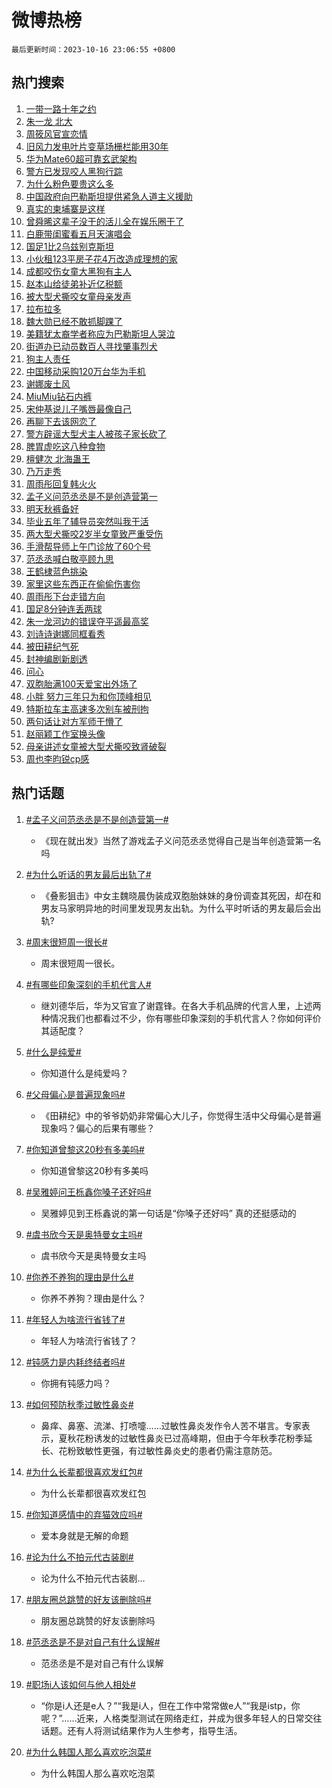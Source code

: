# 微博热榜

`最后更新时间：2023-10-16 23:06:55 +0800`

## 热门搜索

1. [一带一路十年之约](https://m.weibo.cn/search?containerid=100103type%3D1%26t%3D10%26q%3D%23%E4%B8%80%E5%B8%A6%E4%B8%80%E8%B7%AF%E5%8D%81%E5%B9%B4%E4%B9%8B%E7%BA%A6%23&stream_entry_id=51&isnewpage=1&extparam=seat%3D1%26stream_entry_id%3D51%26pos%3D0%26filter_type%3Drealtimehot%26q%3D%2523%25E4%25B8%2580%25E5%25B8%25A6%25E4%25B8%2580%25E8%25B7%25AF%25E5%258D%2581%25E5%25B9%25B4%25E4%25B9%258B%25E7%25BA%25A6%2523%26dgr%3D0%26c_type%3D51%26cate%3D10103%26display_time%3D1697468814%26pre_seqid%3D1697468814777032695215)
1. [朱一龙 北大](https://m.weibo.cn/search?containerid=100103type%3D1%26t%3D10%26q%3D%E6%9C%B1%E4%B8%80%E9%BE%99+%E5%8C%97%E5%A4%A7&stream_entry_id=31&isnewpage=1&extparam=seat%3D1%26band_rank%3D1%26cate%3D5001%26stream_entry_id%3D31%26lcate%3D5001%26q%3D%25E6%259C%25B1%25E4%25B8%2580%25E9%25BE%2599%2520%25E5%258C%2597%25E5%25A4%25A7%26pos%3D0%26flag%3D16%26c_type%3D31%26dgr%3D0%26realpos%3D1%26filter_type%3Drealtimehot%26display_time%3D1697468814%26pre_seqid%3D1697468814777032695215)
1. [周筱风官宣恋情](https://m.weibo.cn/search?containerid=100103type%3D1%26t%3D10%26q%3D%23%E5%91%A8%E7%AD%B1%E9%A3%8E%E5%AE%98%E5%AE%A3%E6%81%8B%E6%83%85%23&stream_entry_id=31&isnewpage=1&extparam=seat%3D1%26band_rank%3D2%26cate%3D5001%26stream_entry_id%3D31%26lcate%3D5001%26q%3D%2523%25E5%2591%25A8%25E7%25AD%25B1%25E9%25A3%258E%25E5%25AE%2598%25E5%25AE%25A3%25E6%2581%258B%25E6%2583%2585%2523%26pos%3D1%26flag%3D1%26c_type%3D31%26dgr%3D0%26realpos%3D2%26filter_type%3Drealtimehot%26display_time%3D1697468814%26pre_seqid%3D1697468814777032695215)
1. [旧风力发电叶片变草场栅栏能用30年](https://m.weibo.cn/search?containerid=100103type%3D1%26t%3D10%26q%3D%23%E6%97%A7%E9%A3%8E%E5%8A%9B%E5%8F%91%E7%94%B5%E5%8F%B6%E7%89%87%E5%8F%98%E8%8D%89%E5%9C%BA%E6%A0%85%E6%A0%8F%E8%83%BD%E7%94%A830%E5%B9%B4%23&stream_entry_id=31&isnewpage=1&extparam=seat%3D1%26band_rank%3D3%26cate%3D5001%26stream_entry_id%3D31%26lcate%3D5001%26q%3D%2523%25E6%2597%25A7%25E9%25A3%258E%25E5%258A%259B%25E5%258F%2591%25E7%2594%25B5%25E5%258F%25B6%25E7%2589%2587%25E5%258F%2598%25E8%258D%2589%25E5%259C%25BA%25E6%25A0%2585%25E6%25A0%258F%25E8%2583%25BD%25E7%2594%25A830%25E5%25B9%25B4%2523%26pos%3D2%26flag%3D1%26c_type%3D31%26dgr%3D0%26realpos%3D3%26filter_type%3Drealtimehot%26display_time%3D1697468814%26pre_seqid%3D1697468814777032695215)
1. [华为Mate60超可靠玄武架构](https://m.weibo.cn/search?containerid=100103type%3D1%26t%3D10%26q%3D%23%E5%8D%8E%E4%B8%BAMate60%E8%B6%85%E5%8F%AF%E9%9D%A0%E7%8E%84%E6%AD%A6%E6%9E%B6%E6%9E%84%23&stream_entry_id=31&isnewpage=1&extparam=seat%3D1%26band_rank%3D4%26stream_entry_id%3D31%26is_ad_pos%3D1%26adid%3D207792%26lcate%3D5001%26topic_ad%3D1%26pos%3D3%26filter_type%3Drealtimehot%26q%3D%2523%25E5%258D%258E%25E4%25B8%25BAMate60%25E8%25B6%2585%25E5%258F%25AF%25E9%259D%25A0%25E7%258E%2584%25E6%25AD%25A6%25E6%259E%25B6%25E6%259E%2584%2523%26dgr%3D0%26c_type%3D31%26cate%3D5001%26display_time%3D1697468814%26pre_seqid%3D1697468814777032695215)
1. [警方已发现咬人黑狗行踪](https://m.weibo.cn/search?containerid=100103type%3D1%26t%3D10%26q%3D%23%E8%AD%A6%E6%96%B9%E5%B7%B2%E5%8F%91%E7%8E%B0%E5%92%AC%E4%BA%BA%E9%BB%91%E7%8B%97%E8%A1%8C%E8%B8%AA%23&stream_entry_id=31&isnewpage=1&extparam=seat%3D1%26band_rank%3D4%26cate%3D5001%26stream_entry_id%3D31%26lcate%3D5001%26q%3D%2523%25E8%25AD%25A6%25E6%2596%25B9%25E5%25B7%25B2%25E5%258F%2591%25E7%258E%25B0%25E5%2592%25AC%25E4%25BA%25BA%25E9%25BB%2591%25E7%258B%2597%25E8%25A1%258C%25E8%25B8%25AA%2523%26pos%3D4%26flag%3D1%26c_type%3D31%26dgr%3D0%26realpos%3D4%26filter_type%3Drealtimehot%26display_time%3D1697468814%26pre_seqid%3D1697468814777032695215)
1. [为什么粉色要贵这么多](https://m.weibo.cn/search?containerid=100103type%3D1%26t%3D10%26q%3D%E4%B8%BA%E4%BB%80%E4%B9%88%E7%B2%89%E8%89%B2%E8%A6%81%E8%B4%B5%E8%BF%99%E4%B9%88%E5%A4%9A&stream_entry_id=31&isnewpage=1&extparam=seat%3D1%26band_rank%3D5%26cate%3D5001%26stream_entry_id%3D31%26lcate%3D5001%26q%3D%25E4%25B8%25BA%25E4%25BB%2580%25E4%25B9%2588%25E7%25B2%2589%25E8%2589%25B2%25E8%25A6%2581%25E8%25B4%25B5%25E8%25BF%2599%25E4%25B9%2588%25E5%25A4%259A%26pos%3D5%26flag%3D1%26c_type%3D31%26dgr%3D0%26realpos%3D5%26filter_type%3Drealtimehot%26display_time%3D1697468814%26pre_seqid%3D1697468814777032695215)
1. [中国政府向巴勒斯坦提供紧急人道主义援助](https://m.weibo.cn/search?containerid=100103type%3D1%26t%3D10%26q%3D%23%E4%B8%AD%E5%9B%BD%E6%94%BF%E5%BA%9C%E5%90%91%E5%B7%B4%E5%8B%92%E6%96%AF%E5%9D%A6%E6%8F%90%E4%BE%9B%E7%B4%A7%E6%80%A5%E4%BA%BA%E9%81%93%E4%B8%BB%E4%B9%89%E6%8F%B4%E5%8A%A9%23&stream_entry_id=31&isnewpage=1&extparam=seat%3D1%26band_rank%3D6%26cate%3D5001%26stream_entry_id%3D31%26lcate%3D5001%26q%3D%2523%25E4%25B8%25AD%25E5%259B%25BD%25E6%2594%25BF%25E5%25BA%259C%25E5%2590%2591%25E5%25B7%25B4%25E5%258B%2592%25E6%2596%25AF%25E5%259D%25A6%25E6%258F%2590%25E4%25BE%259B%25E7%25B4%25A7%25E6%2580%25A5%25E4%25BA%25BA%25E9%2581%2593%25E4%25B8%25BB%25E4%25B9%2589%25E6%258F%25B4%25E5%258A%25A9%2523%26pos%3D6%26flag%3D0%26c_type%3D31%26dgr%3D0%26realpos%3D6%26filter_type%3Drealtimehot%26display_time%3D1697468814%26pre_seqid%3D1697468814777032695215)
1. [真实的柬埔寨是这样](https://m.weibo.cn/search?containerid=100103type%3D1%26t%3D10%26q%3D%23%E7%9C%9F%E5%AE%9E%E7%9A%84%E6%9F%AC%E5%9F%94%E5%AF%A8%E6%98%AF%E8%BF%99%E6%A0%B7%23&stream_entry_id=31&isnewpage=1&extparam=seat%3D1%26band_rank%3D7%26stream_entry_id%3D31%26is_ad_pos%3D1%26lcate%3D5001%26adid%3D207982%26pos%3D7%26filter_type%3Drealtimehot%26q%3D%2523%25E7%259C%259F%25E5%25AE%259E%25E7%259A%2584%25E6%259F%25AC%25E5%259F%2594%25E5%25AF%25A8%25E6%2598%25AF%25E8%25BF%2599%25E6%25A0%25B7%2523%26dgr%3D0%26c_type%3D31%26cate%3D5001%26display_time%3D1697468814%26pre_seqid%3D1697468814777032695215)
1. [曾舜晞这辈子没干的活儿全在娱乐圈干了](https://m.weibo.cn/search?containerid=100103type%3D1%26t%3D10%26q%3D%23%E6%9B%BE%E8%88%9C%E6%99%9E%E8%BF%99%E8%BE%88%E5%AD%90%E6%B2%A1%E5%B9%B2%E7%9A%84%E6%B4%BB%E5%84%BF%E5%85%A8%E5%9C%A8%E5%A8%B1%E4%B9%90%E5%9C%88%E5%B9%B2%E4%BA%86%23&stream_entry_id=31&isnewpage=1&extparam=seat%3D1%26band_rank%3D7%26cate%3D5001%26stream_entry_id%3D31%26lcate%3D5001%26q%3D%2523%25E6%259B%25BE%25E8%2588%259C%25E6%2599%259E%25E8%25BF%2599%25E8%25BE%2588%25E5%25AD%2590%25E6%25B2%25A1%25E5%25B9%25B2%25E7%259A%2584%25E6%25B4%25BB%25E5%2584%25BF%25E5%2585%25A8%25E5%259C%25A8%25E5%25A8%25B1%25E4%25B9%2590%25E5%259C%2588%25E5%25B9%25B2%25E4%25BA%2586%2523%26pos%3D8%26flag%3D1%26c_type%3D31%26dgr%3D0%26realpos%3D7%26filter_type%3Drealtimehot%26display_time%3D1697468814%26pre_seqid%3D1697468814777032695215)
1. [白鹿带闺蜜看五月天演唱会](https://m.weibo.cn/search?containerid=100103type%3D1%26t%3D10%26q%3D%23%E7%99%BD%E9%B9%BF%E5%B8%A6%E9%97%BA%E8%9C%9C%E7%9C%8B%E4%BA%94%E6%9C%88%E5%A4%A9%E6%BC%94%E5%94%B1%E4%BC%9A%23&stream_entry_id=31&isnewpage=1&extparam=seat%3D1%26band_rank%3D8%26cate%3D5001%26stream_entry_id%3D31%26lcate%3D5001%26q%3D%2523%25E7%2599%25BD%25E9%25B9%25BF%25E5%25B8%25A6%25E9%2597%25BA%25E8%259C%259C%25E7%259C%258B%25E4%25BA%2594%25E6%259C%2588%25E5%25A4%25A9%25E6%25BC%2594%25E5%2594%25B1%25E4%25BC%259A%2523%26pos%3D9%26flag%3D0%26c_type%3D31%26dgr%3D0%26realpos%3D8%26filter_type%3Drealtimehot%26display_time%3D1697468814%26pre_seqid%3D1697468814777032695215)
1. [国足1比2乌兹别克斯坦](https://m.weibo.cn/search?containerid=100103type%3D1%26t%3D10%26q%3D%23%E5%9B%BD%E8%B6%B31%E6%AF%942%E4%B9%8C%E5%85%B9%E5%88%AB%E5%85%8B%E6%96%AF%E5%9D%A6%23&stream_entry_id=31&isnewpage=1&extparam=seat%3D1%26band_rank%3D9%26cate%3D5001%26stream_entry_id%3D31%26lcate%3D5001%26q%3D%2523%25E5%259B%25BD%25E8%25B6%25B31%25E6%25AF%25942%25E4%25B9%258C%25E5%2585%25B9%25E5%2588%25AB%25E5%2585%258B%25E6%2596%25AF%25E5%259D%25A6%2523%26pos%3D10%26flag%3D1%26c_type%3D31%26dgr%3D0%26realpos%3D9%26filter_type%3Drealtimehot%26display_time%3D1697468814%26pre_seqid%3D1697468814777032695215)
1. [小伙租123平房子花4万改造成理想的家](https://m.weibo.cn/search?containerid=100103type%3D1%26t%3D10%26q%3D%23%E5%B0%8F%E4%BC%99%E7%A7%9F123%E5%B9%B3%E6%88%BF%E5%AD%90%E8%8A%B14%E4%B8%87%E6%94%B9%E9%80%A0%E6%88%90%E7%90%86%E6%83%B3%E7%9A%84%E5%AE%B6%23&stream_entry_id=31&isnewpage=1&extparam=seat%3D1%26band_rank%3D10%26cate%3D5001%26stream_entry_id%3D31%26lcate%3D5001%26q%3D%2523%25E5%25B0%258F%25E4%25BC%2599%25E7%25A7%259F123%25E5%25B9%25B3%25E6%2588%25BF%25E5%25AD%2590%25E8%258A%25B14%25E4%25B8%2587%25E6%2594%25B9%25E9%2580%25A0%25E6%2588%2590%25E7%2590%2586%25E6%2583%25B3%25E7%259A%2584%25E5%25AE%25B6%2523%26pos%3D11%26flag%3D32768%26c_type%3D31%26dgr%3D0%26realpos%3D10%26filter_type%3Drealtimehot%26display_time%3D1697468814%26pre_seqid%3D1697468814777032695215)
1. [成都咬伤女童大黑狗有主人](https://m.weibo.cn/search?containerid=100103type%3D1%26t%3D10%26q%3D%23%E6%88%90%E9%83%BD%E5%92%AC%E4%BC%A4%E5%A5%B3%E7%AB%A5%E5%A4%A7%E9%BB%91%E7%8B%97%E6%9C%89%E4%B8%BB%E4%BA%BA%23&stream_entry_id=31&isnewpage=1&extparam=seat%3D1%26band_rank%3D11%26cate%3D5001%26stream_entry_id%3D31%26lcate%3D5001%26q%3D%2523%25E6%2588%2590%25E9%2583%25BD%25E5%2592%25AC%25E4%25BC%25A4%25E5%25A5%25B3%25E7%25AB%25A5%25E5%25A4%25A7%25E9%25BB%2591%25E7%258B%2597%25E6%259C%2589%25E4%25B8%25BB%25E4%25BA%25BA%2523%26pos%3D12%26flag%3D2%26c_type%3D31%26dgr%3D0%26realpos%3D11%26filter_type%3Drealtimehot%26display_time%3D1697468814%26pre_seqid%3D1697468814777032695215)
1. [赵本山给徒弟补近亿税额](https://m.weibo.cn/search?containerid=100103type%3D1%26t%3D10%26q%3D%E8%B5%B5%E6%9C%AC%E5%B1%B1%E7%BB%99%E5%BE%92%E5%BC%9F%E8%A1%A5%E8%BF%91%E4%BA%BF%E7%A8%8E%E9%A2%9D&stream_entry_id=31&isnewpage=1&extparam=seat%3D1%26band_rank%3D12%26cate%3D5001%26stream_entry_id%3D31%26lcate%3D5001%26q%3D%25E8%25B5%25B5%25E6%259C%25AC%25E5%25B1%25B1%25E7%25BB%2599%25E5%25BE%2592%25E5%25BC%259F%25E8%25A1%25A5%25E8%25BF%2591%25E4%25BA%25BF%25E7%25A8%258E%25E9%25A2%259D%26pos%3D13%26flag%3D2%26c_type%3D31%26dgr%3D0%26realpos%3D12%26filter_type%3Drealtimehot%26display_time%3D1697468814%26pre_seqid%3D1697468814777032695215)
1. [被大型犬撕咬女童母亲发声](https://m.weibo.cn/search?containerid=100103type%3D1%26t%3D10%26q%3D%23%E8%A2%AB%E5%A4%A7%E5%9E%8B%E7%8A%AC%E6%92%95%E5%92%AC%E5%A5%B3%E7%AB%A5%E6%AF%8D%E4%BA%B2%E5%8F%91%E5%A3%B0%23&stream_entry_id=31&isnewpage=1&extparam=seat%3D1%26band_rank%3D13%26cate%3D5001%26stream_entry_id%3D31%26lcate%3D5001%26q%3D%2523%25E8%25A2%25AB%25E5%25A4%25A7%25E5%259E%258B%25E7%258A%25AC%25E6%2592%2595%25E5%2592%25AC%25E5%25A5%25B3%25E7%25AB%25A5%25E6%25AF%258D%25E4%25BA%25B2%25E5%258F%2591%25E5%25A3%25B0%2523%26pos%3D14%26flag%3D2%26c_type%3D31%26dgr%3D0%26realpos%3D13%26filter_type%3Drealtimehot%26display_time%3D1697468814%26pre_seqid%3D1697468814777032695215)
1. [拉布拉多](https://m.weibo.cn/search?containerid=100103type%3D1%26t%3D10%26q%3D%E6%8B%89%E5%B8%83%E6%8B%89%E5%A4%9A&stream_entry_id=31&isnewpage=1&extparam=seat%3D1%26band_rank%3D14%26cate%3D5001%26stream_entry_id%3D31%26lcate%3D5001%26q%3D%25E6%258B%2589%25E5%25B8%2583%25E6%258B%2589%25E5%25A4%259A%26pos%3D15%26flag%3D2%26c_type%3D31%26dgr%3D0%26realpos%3D14%26filter_type%3Drealtimehot%26display_time%3D1697468814%26pre_seqid%3D1697468814777032695215)
1. [魏大勋已经不敢抓脚踝了](https://m.weibo.cn/search?containerid=100103type%3D1%26t%3D10%26q%3D%23%E9%AD%8F%E5%A4%A7%E5%8B%8B%E5%B7%B2%E7%BB%8F%E4%B8%8D%E6%95%A2%E6%8A%93%E8%84%9A%E8%B8%9D%E4%BA%86%23&stream_entry_id=31&isnewpage=1&extparam=seat%3D1%26band_rank%3D15%26cate%3D5001%26stream_entry_id%3D31%26lcate%3D5001%26q%3D%2523%25E9%25AD%258F%25E5%25A4%25A7%25E5%258B%258B%25E5%25B7%25B2%25E7%25BB%258F%25E4%25B8%258D%25E6%2595%25A2%25E6%258A%2593%25E8%2584%259A%25E8%25B8%259D%25E4%25BA%2586%2523%26pos%3D16%26flag%3D1%26c_type%3D31%26dgr%3D0%26realpos%3D15%26filter_type%3Drealtimehot%26display_time%3D1697468814%26pre_seqid%3D1697468814777032695215)
1. [美籍犹太裔学者称应为巴勒斯坦人哭泣](https://m.weibo.cn/search?containerid=100103type%3D1%26t%3D10%26q%3D%23%E7%BE%8E%E7%B1%8D%E7%8A%B9%E5%A4%AA%E8%A3%94%E5%AD%A6%E8%80%85%E7%A7%B0%E5%BA%94%E4%B8%BA%E5%B7%B4%E5%8B%92%E6%96%AF%E5%9D%A6%E4%BA%BA%E5%93%AD%E6%B3%A3%23&stream_entry_id=31&isnewpage=1&extparam=seat%3D1%26band_rank%3D16%26cate%3D5001%26stream_entry_id%3D31%26lcate%3D5001%26q%3D%2523%25E7%25BE%258E%25E7%25B1%258D%25E7%258A%25B9%25E5%25A4%25AA%25E8%25A3%2594%25E5%25AD%25A6%25E8%2580%2585%25E7%25A7%25B0%25E5%25BA%2594%25E4%25B8%25BA%25E5%25B7%25B4%25E5%258B%2592%25E6%2596%25AF%25E5%259D%25A6%25E4%25BA%25BA%25E5%2593%25AD%25E6%25B3%25A3%2523%26pos%3D17%26flag%3D1%26c_type%3D31%26dgr%3D0%26realpos%3D16%26filter_type%3Drealtimehot%26display_time%3D1697468814%26pre_seqid%3D1697468814777032695215)
1. [街道办已动员数百人寻找肇事烈犬](https://m.weibo.cn/search?containerid=100103type%3D1%26t%3D10%26q%3D%23%E8%A1%97%E9%81%93%E5%8A%9E%E5%B7%B2%E5%8A%A8%E5%91%98%E6%95%B0%E7%99%BE%E4%BA%BA%E5%AF%BB%E6%89%BE%E8%82%87%E4%BA%8B%E7%83%88%E7%8A%AC%23&stream_entry_id=31&isnewpage=1&extparam=seat%3D1%26band_rank%3D17%26cate%3D5001%26stream_entry_id%3D31%26lcate%3D5001%26q%3D%2523%25E8%25A1%2597%25E9%2581%2593%25E5%258A%259E%25E5%25B7%25B2%25E5%258A%25A8%25E5%2591%2598%25E6%2595%25B0%25E7%2599%25BE%25E4%25BA%25BA%25E5%25AF%25BB%25E6%2589%25BE%25E8%2582%2587%25E4%25BA%258B%25E7%2583%2588%25E7%258A%25AC%2523%26pos%3D18%26flag%3D0%26c_type%3D31%26dgr%3D0%26realpos%3D17%26filter_type%3Drealtimehot%26display_time%3D1697468814%26pre_seqid%3D1697468814777032695215)
1. [狗主人责任](https://m.weibo.cn/search?containerid=100103type%3D1%26t%3D10%26q%3D%E7%8B%97%E4%B8%BB%E4%BA%BA%E8%B4%A3%E4%BB%BB&stream_entry_id=31&isnewpage=1&extparam=seat%3D1%26band_rank%3D18%26cate%3D5001%26stream_entry_id%3D31%26lcate%3D5001%26q%3D%25E7%258B%2597%25E4%25B8%25BB%25E4%25BA%25BA%25E8%25B4%25A3%25E4%25BB%25BB%26pos%3D19%26flag%3D0%26c_type%3D31%26dgr%3D0%26realpos%3D18%26filter_type%3Drealtimehot%26display_time%3D1697468814%26pre_seqid%3D1697468814777032695215)
1. [中国移动采购120万台华为手机](https://m.weibo.cn/search?containerid=100103type%3D1%26t%3D10%26q%3D%23%E4%B8%AD%E5%9B%BD%E7%A7%BB%E5%8A%A8%E9%87%87%E8%B4%AD120%E4%B8%87%E5%8F%B0%E5%8D%8E%E4%B8%BA%E6%89%8B%E6%9C%BA%23&stream_entry_id=31&isnewpage=1&extparam=seat%3D1%26band_rank%3D19%26cate%3D5001%26stream_entry_id%3D31%26lcate%3D5001%26q%3D%2523%25E4%25B8%25AD%25E5%259B%25BD%25E7%25A7%25BB%25E5%258A%25A8%25E9%2587%2587%25E8%25B4%25AD120%25E4%25B8%2587%25E5%258F%25B0%25E5%258D%258E%25E4%25B8%25BA%25E6%2589%258B%25E6%259C%25BA%2523%26pos%3D20%26flag%3D1%26c_type%3D31%26dgr%3D0%26realpos%3D19%26filter_type%3Drealtimehot%26display_time%3D1697468814%26pre_seqid%3D1697468814777032695215)
1. [谢娜废土风](https://m.weibo.cn/search?containerid=100103type%3D1%26t%3D10%26q%3D%23%E8%B0%A2%E5%A8%9C%E5%BA%9F%E5%9C%9F%E9%A3%8E%23&stream_entry_id=31&isnewpage=1&extparam=seat%3D1%26band_rank%3D20%26cate%3D5001%26stream_entry_id%3D31%26lcate%3D5001%26q%3D%2523%25E8%25B0%25A2%25E5%25A8%259C%25E5%25BA%259F%25E5%259C%259F%25E9%25A3%258E%2523%26pos%3D21%26flag%3D1%26c_type%3D31%26dgr%3D0%26realpos%3D20%26filter_type%3Drealtimehot%26display_time%3D1697468814%26pre_seqid%3D1697468814777032695215)
1. [MiuMiu钻石内裤](https://m.weibo.cn/search?containerid=100103type%3D1%26t%3D10%26q%3DMiuMiu%E9%92%BB%E7%9F%B3%E5%86%85%E8%A3%A4&stream_entry_id=31&isnewpage=1&extparam=seat%3D1%26band_rank%3D21%26cate%3D5001%26stream_entry_id%3D31%26lcate%3D5001%26q%3DMiuMiu%25E9%2592%25BB%25E7%259F%25B3%25E5%2586%2585%25E8%25A3%25A4%26pos%3D22%26flag%3D2%26c_type%3D31%26dgr%3D0%26realpos%3D21%26filter_type%3Drealtimehot%26display_time%3D1697468814%26pre_seqid%3D1697468814777032695215)
1. [宋仲基说儿子嘴唇最像自己](https://m.weibo.cn/search?containerid=100103type%3D1%26t%3D10%26q%3D%23%E5%AE%8B%E4%BB%B2%E5%9F%BA%E8%AF%B4%E5%84%BF%E5%AD%90%E5%98%B4%E5%94%87%E6%9C%80%E5%83%8F%E8%87%AA%E5%B7%B1%23&stream_entry_id=31&isnewpage=1&extparam=seat%3D1%26band_rank%3D22%26cate%3D5001%26stream_entry_id%3D31%26lcate%3D5001%26q%3D%2523%25E5%25AE%258B%25E4%25BB%25B2%25E5%259F%25BA%25E8%25AF%25B4%25E5%2584%25BF%25E5%25AD%2590%25E5%2598%25B4%25E5%2594%2587%25E6%259C%2580%25E5%2583%258F%25E8%2587%25AA%25E5%25B7%25B1%2523%26pos%3D23%26flag%3D2%26c_type%3D31%26dgr%3D0%26realpos%3D22%26filter_type%3Drealtimehot%26display_time%3D1697468814%26pre_seqid%3D1697468814777032695215)
1. [再聊下去该网恋了](https://m.weibo.cn/search?containerid=100103type%3D1%26t%3D10%26q%3D%E5%86%8D%E8%81%8A%E4%B8%8B%E5%8E%BB%E8%AF%A5%E7%BD%91%E6%81%8B%E4%BA%86&stream_entry_id=31&isnewpage=1&extparam=seat%3D1%26band_rank%3D23%26cate%3D5001%26stream_entry_id%3D31%26lcate%3D5001%26q%3D%25E5%2586%258D%25E8%2581%258A%25E4%25B8%258B%25E5%258E%25BB%25E8%25AF%25A5%25E7%25BD%2591%25E6%2581%258B%25E4%25BA%2586%26pos%3D24%26flag%3D1%26c_type%3D31%26dgr%3D0%26realpos%3D23%26filter_type%3Drealtimehot%26display_time%3D1697468814%26pre_seqid%3D1697468814777032695215)
1. [警方辟谣大型犬主人被孩子家长砍了](https://m.weibo.cn/search?containerid=100103type%3D1%26t%3D10%26q%3D%23%E8%AD%A6%E6%96%B9%E8%BE%9F%E8%B0%A3%E5%A4%A7%E5%9E%8B%E7%8A%AC%E4%B8%BB%E4%BA%BA%E8%A2%AB%E5%AD%A9%E5%AD%90%E5%AE%B6%E9%95%BF%E7%A0%8D%E4%BA%86%23&stream_entry_id=31&isnewpage=1&extparam=seat%3D1%26band_rank%3D24%26cate%3D5001%26stream_entry_id%3D31%26lcate%3D5001%26q%3D%2523%25E8%25AD%25A6%25E6%2596%25B9%25E8%25BE%259F%25E8%25B0%25A3%25E5%25A4%25A7%25E5%259E%258B%25E7%258A%25AC%25E4%25B8%25BB%25E4%25BA%25BA%25E8%25A2%25AB%25E5%25AD%25A9%25E5%25AD%2590%25E5%25AE%25B6%25E9%2595%25BF%25E7%25A0%258D%25E4%25BA%2586%2523%26pos%3D25%26flag%3D0%26c_type%3D31%26dgr%3D0%26realpos%3D24%26filter_type%3Drealtimehot%26display_time%3D1697468814%26pre_seqid%3D1697468814777032695215)
1. [脾胃虚吃这八种食物](https://m.weibo.cn/search?containerid=100103type%3D1%26t%3D10%26q%3D%E8%84%BE%E8%83%83%E8%99%9A%E5%90%83%E8%BF%99%E5%85%AB%E7%A7%8D%E9%A3%9F%E7%89%A9&stream_entry_id=31&isnewpage=1&extparam=seat%3D1%26band_rank%3D25%26cate%3D5001%26stream_entry_id%3D31%26lcate%3D5001%26q%3D%25E8%2584%25BE%25E8%2583%2583%25E8%2599%259A%25E5%2590%2583%25E8%25BF%2599%25E5%2585%25AB%25E7%25A7%258D%25E9%25A3%259F%25E7%2589%25A9%26pos%3D26%26flag%3D1%26c_type%3D31%26dgr%3D0%26realpos%3D25%26filter_type%3Drealtimehot%26display_time%3D1697468814%26pre_seqid%3D1697468814777032695215)
1. [檀健次 北海蛊王](https://m.weibo.cn/search?containerid=100103type%3D1%26t%3D10%26q%3D%E6%AA%80%E5%81%A5%E6%AC%A1+%E5%8C%97%E6%B5%B7%E8%9B%8A%E7%8E%8B&stream_entry_id=31&isnewpage=1&extparam=seat%3D1%26band_rank%3D26%26cate%3D5001%26stream_entry_id%3D31%26lcate%3D5001%26q%3D%25E6%25AA%2580%25E5%2581%25A5%25E6%25AC%25A1%2520%25E5%258C%2597%25E6%25B5%25B7%25E8%259B%258A%25E7%258E%258B%26pos%3D27%26flag%3D1%26c_type%3D31%26dgr%3D0%26realpos%3D26%26filter_type%3Drealtimehot%26display_time%3D1697468814%26pre_seqid%3D1697468814777032695215)
1. [乃万走秀](https://m.weibo.cn/search?containerid=100103type%3D1%26t%3D10%26q%3D%23%E4%B9%83%E4%B8%87%E8%B5%B0%E7%A7%80%23&stream_entry_id=31&isnewpage=1&extparam=seat%3D1%26band_rank%3D27%26cate%3D5001%26stream_entry_id%3D31%26lcate%3D5001%26q%3D%2523%25E4%25B9%2583%25E4%25B8%2587%25E8%25B5%25B0%25E7%25A7%2580%2523%26pos%3D28%26flag%3D1%26c_type%3D31%26dgr%3D0%26realpos%3D27%26filter_type%3Drealtimehot%26display_time%3D1697468814%26pre_seqid%3D1697468814777032695215)
1. [周雨彤回复韩火火](https://m.weibo.cn/search?containerid=100103type%3D1%26t%3D10%26q%3D%23%E5%91%A8%E9%9B%A8%E5%BD%A4%E5%9B%9E%E5%A4%8D%E9%9F%A9%E7%81%AB%E7%81%AB%23&stream_entry_id=31&isnewpage=1&extparam=seat%3D1%26band_rank%3D28%26cate%3D5001%26stream_entry_id%3D31%26lcate%3D5001%26q%3D%2523%25E5%2591%25A8%25E9%259B%25A8%25E5%25BD%25A4%25E5%259B%259E%25E5%25A4%258D%25E9%259F%25A9%25E7%2581%25AB%25E7%2581%25AB%2523%26pos%3D29%26flag%3D1%26c_type%3D31%26dgr%3D0%26realpos%3D28%26filter_type%3Drealtimehot%26display_time%3D1697468814%26pre_seqid%3D1697468814777032695215)
1. [孟子义问范丞丞是不是创造营第一](https://m.weibo.cn/search?containerid=100103type%3D1%26t%3D10%26q%3D%23%E5%AD%9F%E5%AD%90%E4%B9%89%E9%97%AE%E8%8C%83%E4%B8%9E%E4%B8%9E%E6%98%AF%E4%B8%8D%E6%98%AF%E5%88%9B%E9%80%A0%E8%90%A5%E7%AC%AC%E4%B8%80%23&stream_entry_id=31&isnewpage=1&extparam=seat%3D1%26band_rank%3D29%26cate%3D5001%26stream_entry_id%3D31%26lcate%3D5001%26q%3D%2523%25E5%25AD%259F%25E5%25AD%2590%25E4%25B9%2589%25E9%2597%25AE%25E8%258C%2583%25E4%25B8%259E%25E4%25B8%259E%25E6%2598%25AF%25E4%25B8%258D%25E6%2598%25AF%25E5%2588%259B%25E9%2580%25A0%25E8%2590%25A5%25E7%25AC%25AC%25E4%25B8%2580%2523%26pos%3D30%26flag%3D0%26c_type%3D31%26dgr%3D0%26realpos%3D29%26filter_type%3Drealtimehot%26display_time%3D1697468814%26pre_seqid%3D1697468814777032695215)
1. [明天秋裤备好](https://m.weibo.cn/search?containerid=100103type%3D1%26t%3D10%26q%3D%23%E6%98%8E%E5%A4%A9%E7%A7%8B%E8%A3%A4%E5%A4%87%E5%A5%BD%23&stream_entry_id=31&isnewpage=1&extparam=seat%3D1%26band_rank%3D30%26cate%3D5001%26stream_entry_id%3D31%26lcate%3D5001%26q%3D%2523%25E6%2598%258E%25E5%25A4%25A9%25E7%25A7%258B%25E8%25A3%25A4%25E5%25A4%2587%25E5%25A5%25BD%2523%26pos%3D31%26flag%3D0%26c_type%3D31%26dgr%3D0%26realpos%3D30%26filter_type%3Drealtimehot%26display_time%3D1697468814%26pre_seqid%3D1697468814777032695215)
1. [毕业五年了辅导员突然叫我干活](https://m.weibo.cn/search?containerid=100103type%3D1%26t%3D10%26q%3D%23%E6%AF%95%E4%B8%9A%E4%BA%94%E5%B9%B4%E4%BA%86%E8%BE%85%E5%AF%BC%E5%91%98%E7%AA%81%E7%84%B6%E5%8F%AB%E6%88%91%E5%B9%B2%E6%B4%BB%23&stream_entry_id=31&isnewpage=1&extparam=seat%3D1%26band_rank%3D31%26cate%3D5001%26stream_entry_id%3D31%26lcate%3D5001%26q%3D%2523%25E6%25AF%2595%25E4%25B8%259A%25E4%25BA%2594%25E5%25B9%25B4%25E4%25BA%2586%25E8%25BE%2585%25E5%25AF%25BC%25E5%2591%2598%25E7%25AA%2581%25E7%2584%25B6%25E5%258F%25AB%25E6%2588%2591%25E5%25B9%25B2%25E6%25B4%25BB%2523%26pos%3D32%26flag%3D0%26c_type%3D31%26dgr%3D0%26realpos%3D31%26filter_type%3Drealtimehot%26display_time%3D1697468814%26pre_seqid%3D1697468814777032695215)
1. [两大型犬撕咬2岁半女童致严重受伤](https://m.weibo.cn/search?containerid=100103type%3D1%26t%3D10%26q%3D%23%E4%B8%A4%E5%A4%A7%E5%9E%8B%E7%8A%AC%E6%92%95%E5%92%AC2%E5%B2%81%E5%8D%8A%E5%A5%B3%E7%AB%A5%E8%87%B4%E4%B8%A5%E9%87%8D%E5%8F%97%E4%BC%A4%23&stream_entry_id=31&isnewpage=1&extparam=seat%3D1%26band_rank%3D32%26cate%3D5001%26stream_entry_id%3D31%26lcate%3D5001%26q%3D%2523%25E4%25B8%25A4%25E5%25A4%25A7%25E5%259E%258B%25E7%258A%25AC%25E6%2592%2595%25E5%2592%25AC2%25E5%25B2%2581%25E5%258D%258A%25E5%25A5%25B3%25E7%25AB%25A5%25E8%2587%25B4%25E4%25B8%25A5%25E9%2587%258D%25E5%258F%2597%25E4%25BC%25A4%2523%26pos%3D33%26flag%3D0%26c_type%3D31%26dgr%3D0%26realpos%3D32%26filter_type%3Drealtimehot%26display_time%3D1697468814%26pre_seqid%3D1697468814777032695215)
1. [手滑帮导师上午门诊放了60个号](https://m.weibo.cn/search?containerid=100103type%3D1%26t%3D10%26q%3D%E6%89%8B%E6%BB%91%E5%B8%AE%E5%AF%BC%E5%B8%88%E4%B8%8A%E5%8D%88%E9%97%A8%E8%AF%8A%E6%94%BE%E4%BA%8660%E4%B8%AA%E5%8F%B7&stream_entry_id=31&isnewpage=1&extparam=seat%3D1%26band_rank%3D33%26cate%3D5001%26stream_entry_id%3D31%26lcate%3D5001%26q%3D%25E6%2589%258B%25E6%25BB%2591%25E5%25B8%25AE%25E5%25AF%25BC%25E5%25B8%2588%25E4%25B8%258A%25E5%258D%2588%25E9%2597%25A8%25E8%25AF%258A%25E6%2594%25BE%25E4%25BA%258660%25E4%25B8%25AA%25E5%258F%25B7%26pos%3D34%26flag%3D1%26c_type%3D31%26dgr%3D0%26realpos%3D33%26filter_type%3Drealtimehot%26display_time%3D1697468814%26pre_seqid%3D1697468814777032695215)
1. [范丞丞喊白敬亭顾九思](https://m.weibo.cn/search?containerid=100103type%3D1%26t%3D10%26q%3D%23%E8%8C%83%E4%B8%9E%E4%B8%9E%E5%96%8A%E7%99%BD%E6%95%AC%E4%BA%AD%E9%A1%BE%E4%B9%9D%E6%80%9D%23&stream_entry_id=31&isnewpage=1&extparam=seat%3D1%26band_rank%3D34%26cate%3D5001%26stream_entry_id%3D31%26lcate%3D5001%26q%3D%2523%25E8%258C%2583%25E4%25B8%259E%25E4%25B8%259E%25E5%2596%258A%25E7%2599%25BD%25E6%2595%25AC%25E4%25BA%25AD%25E9%25A1%25BE%25E4%25B9%259D%25E6%2580%259D%2523%26pos%3D35%26flag%3D1%26c_type%3D31%26dgr%3D0%26realpos%3D34%26filter_type%3Drealtimehot%26display_time%3D1697468814%26pre_seqid%3D1697468814777032695215)
1. [王鹤棣蓝色挑染](https://m.weibo.cn/search?containerid=100103type%3D1%26t%3D10%26q%3D%23%E7%8E%8B%E9%B9%A4%E6%A3%A3%E8%93%9D%E8%89%B2%E6%8C%91%E6%9F%93%23&stream_entry_id=31&isnewpage=1&extparam=seat%3D1%26band_rank%3D35%26cate%3D5001%26stream_entry_id%3D31%26lcate%3D5001%26q%3D%2523%25E7%258E%258B%25E9%25B9%25A4%25E6%25A3%25A3%25E8%2593%259D%25E8%2589%25B2%25E6%258C%2591%25E6%259F%2593%2523%26pos%3D36%26flag%3D1%26c_type%3D31%26dgr%3D0%26realpos%3D35%26filter_type%3Drealtimehot%26display_time%3D1697468814%26pre_seqid%3D1697468814777032695215)
1. [家里这些东西正在偷偷伤害你](https://m.weibo.cn/search?containerid=100103type%3D1%26t%3D10%26q%3D%23%E5%AE%B6%E9%87%8C%E8%BF%99%E4%BA%9B%E4%B8%9C%E8%A5%BF%E6%AD%A3%E5%9C%A8%E5%81%B7%E5%81%B7%E4%BC%A4%E5%AE%B3%E4%BD%A0%23&stream_entry_id=31&isnewpage=1&extparam=seat%3D1%26band_rank%3D36%26cate%3D5001%26stream_entry_id%3D31%26lcate%3D5001%26q%3D%2523%25E5%25AE%25B6%25E9%2587%258C%25E8%25BF%2599%25E4%25BA%259B%25E4%25B8%259C%25E8%25A5%25BF%25E6%25AD%25A3%25E5%259C%25A8%25E5%2581%25B7%25E5%2581%25B7%25E4%25BC%25A4%25E5%25AE%25B3%25E4%25BD%25A0%2523%26pos%3D37%26flag%3D1%26c_type%3D31%26dgr%3D0%26realpos%3D36%26filter_type%3Drealtimehot%26display_time%3D1697468814%26pre_seqid%3D1697468814777032695215)
1. [周雨彤下台走错方向](https://m.weibo.cn/search?containerid=100103type%3D1%26t%3D10%26q%3D%23%E5%91%A8%E9%9B%A8%E5%BD%A4%E4%B8%8B%E5%8F%B0%E8%B5%B0%E9%94%99%E6%96%B9%E5%90%91%23&stream_entry_id=31&isnewpage=1&extparam=seat%3D1%26band_rank%3D37%26cate%3D5001%26stream_entry_id%3D31%26lcate%3D5001%26q%3D%2523%25E5%2591%25A8%25E9%259B%25A8%25E5%25BD%25A4%25E4%25B8%258B%25E5%258F%25B0%25E8%25B5%25B0%25E9%2594%2599%25E6%2596%25B9%25E5%2590%2591%2523%26pos%3D38%26flag%3D1%26c_type%3D31%26dgr%3D0%26realpos%3D37%26filter_type%3Drealtimehot%26display_time%3D1697468814%26pre_seqid%3D1697468814777032695215)
1. [国足8分钟连丢两球](https://m.weibo.cn/search?containerid=100103type%3D1%26t%3D10%26q%3D%23%E5%9B%BD%E8%B6%B38%E5%88%86%E9%92%9F%E8%BF%9E%E4%B8%A2%E4%B8%A4%E7%90%83%23&stream_entry_id=31&isnewpage=1&extparam=seat%3D1%26band_rank%3D38%26cate%3D5001%26stream_entry_id%3D31%26lcate%3D5001%26q%3D%2523%25E5%259B%25BD%25E8%25B6%25B38%25E5%2588%2586%25E9%2592%259F%25E8%25BF%259E%25E4%25B8%25A2%25E4%25B8%25A4%25E7%2590%2583%2523%26pos%3D39%26flag%3D1%26c_type%3D31%26dgr%3D0%26realpos%3D38%26filter_type%3Drealtimehot%26display_time%3D1697468814%26pre_seqid%3D1697468814777032695215)
1. [朱一龙河边的错误夺平遥最高奖](https://m.weibo.cn/search?containerid=100103type%3D1%26t%3D10%26q%3D%23%E6%9C%B1%E4%B8%80%E9%BE%99%E6%B2%B3%E8%BE%B9%E7%9A%84%E9%94%99%E8%AF%AF%E5%A4%BA%E5%B9%B3%E9%81%A5%E6%9C%80%E9%AB%98%E5%A5%96%23&stream_entry_id=31&isnewpage=1&extparam=seat%3D1%26band_rank%3D39%26cate%3D5001%26stream_entry_id%3D31%26lcate%3D5001%26q%3D%2523%25E6%259C%25B1%25E4%25B8%2580%25E9%25BE%2599%25E6%25B2%25B3%25E8%25BE%25B9%25E7%259A%2584%25E9%2594%2599%25E8%25AF%25AF%25E5%25A4%25BA%25E5%25B9%25B3%25E9%2581%25A5%25E6%259C%2580%25E9%25AB%2598%25E5%25A5%2596%2523%26pos%3D40%26flag%3D1%26c_type%3D31%26dgr%3D0%26realpos%3D39%26filter_type%3Drealtimehot%26display_time%3D1697468814%26pre_seqid%3D1697468814777032695215)
1. [刘诗诗谢娜同框看秀](https://m.weibo.cn/search?containerid=100103type%3D1%26t%3D10%26q%3D%23%E5%88%98%E8%AF%97%E8%AF%97%E8%B0%A2%E5%A8%9C%E5%90%8C%E6%A1%86%E7%9C%8B%E7%A7%80%23&stream_entry_id=31&isnewpage=1&extparam=seat%3D1%26band_rank%3D40%26cate%3D5001%26stream_entry_id%3D31%26lcate%3D5001%26q%3D%2523%25E5%2588%2598%25E8%25AF%2597%25E8%25AF%2597%25E8%25B0%25A2%25E5%25A8%259C%25E5%2590%258C%25E6%25A1%2586%25E7%259C%258B%25E7%25A7%2580%2523%26pos%3D41%26flag%3D0%26c_type%3D31%26dgr%3D0%26realpos%3D40%26filter_type%3Drealtimehot%26display_time%3D1697468814%26pre_seqid%3D1697468814777032695215)
1. [被田耕纪气死](https://m.weibo.cn/search?containerid=100103type%3D1%26t%3D10%26q%3D%23%E8%A2%AB%E7%94%B0%E8%80%95%E7%BA%AA%E6%B0%94%E6%AD%BB%23&stream_entry_id=31&isnewpage=1&extparam=seat%3D1%26band_rank%3D41%26cate%3D5001%26stream_entry_id%3D31%26lcate%3D5001%26q%3D%2523%25E8%25A2%25AB%25E7%2594%25B0%25E8%2580%2595%25E7%25BA%25AA%25E6%25B0%2594%25E6%25AD%25BB%2523%26pos%3D42%26flag%3D0%26c_type%3D31%26dgr%3D0%26realpos%3D41%26filter_type%3Drealtimehot%26display_time%3D1697468814%26pre_seqid%3D1697468814777032695215)
1. [封神编剧新剧透](https://m.weibo.cn/search?containerid=100103type%3D1%26t%3D10%26q%3D%E5%B0%81%E7%A5%9E%E7%BC%96%E5%89%A7%E6%96%B0%E5%89%A7%E9%80%8F&stream_entry_id=31&isnewpage=1&extparam=seat%3D1%26band_rank%3D42%26cate%3D5001%26stream_entry_id%3D31%26lcate%3D5001%26q%3D%25E5%25B0%2581%25E7%25A5%259E%25E7%25BC%2596%25E5%2589%25A7%25E6%2596%25B0%25E5%2589%25A7%25E9%2580%258F%26pos%3D43%26flag%3D1%26c_type%3D31%26dgr%3D0%26realpos%3D42%26filter_type%3Drealtimehot%26display_time%3D1697468814%26pre_seqid%3D1697468814777032695215)
1. [问心](https://m.weibo.cn/search?containerid=100103type%3D1%26t%3D10%26q%3D%E9%97%AE%E5%BF%83&stream_entry_id=31&isnewpage=1&extparam=seat%3D1%26band_rank%3D43%26cate%3D5001%26stream_entry_id%3D31%26lcate%3D5001%26q%3D%25E9%2597%25AE%25E5%25BF%2583%26pos%3D44%26flag%3D0%26c_type%3D31%26dgr%3D0%26realpos%3D43%26filter_type%3Drealtimehot%26display_time%3D1697468814%26pre_seqid%3D1697468814777032695215)
1. [双胞胎满100天爱宝出外场了](https://m.weibo.cn/search?containerid=100103type%3D1%26t%3D10%26q%3D%E5%8F%8C%E8%83%9E%E8%83%8E%E6%BB%A1100%E5%A4%A9%E7%88%B1%E5%AE%9D%E5%87%BA%E5%A4%96%E5%9C%BA%E4%BA%86&stream_entry_id=31&isnewpage=1&extparam=seat%3D1%26band_rank%3D44%26cate%3D5001%26stream_entry_id%3D31%26lcate%3D5001%26q%3D%25E5%258F%258C%25E8%2583%259E%25E8%2583%258E%25E6%25BB%25A1100%25E5%25A4%25A9%25E7%2588%25B1%25E5%25AE%259D%25E5%2587%25BA%25E5%25A4%2596%25E5%259C%25BA%25E4%25BA%2586%26pos%3D45%26flag%3D1%26c_type%3D31%26dgr%3D0%26realpos%3D44%26filter_type%3Drealtimehot%26display_time%3D1697468814%26pre_seqid%3D1697468814777032695215)
1. [小胖 努力三年只为和你顶峰相见](https://m.weibo.cn/search?containerid=100103type%3D1%26t%3D10%26q%3D%E5%B0%8F%E8%83%96+%E5%8A%AA%E5%8A%9B%E4%B8%89%E5%B9%B4%E5%8F%AA%E4%B8%BA%E5%92%8C%E4%BD%A0%E9%A1%B6%E5%B3%B0%E7%9B%B8%E8%A7%81&stream_entry_id=31&isnewpage=1&extparam=seat%3D1%26band_rank%3D45%26cate%3D5001%26stream_entry_id%3D31%26lcate%3D5001%26q%3D%25E5%25B0%258F%25E8%2583%2596%2520%25E5%258A%25AA%25E5%258A%259B%25E4%25B8%2589%25E5%25B9%25B4%25E5%258F%25AA%25E4%25B8%25BA%25E5%2592%258C%25E4%25BD%25A0%25E9%25A1%25B6%25E5%25B3%25B0%25E7%259B%25B8%25E8%25A7%2581%26pos%3D46%26flag%3D0%26c_type%3D31%26dgr%3D0%26realpos%3D45%26filter_type%3Drealtimehot%26display_time%3D1697468814%26pre_seqid%3D1697468814777032695215)
1. [特斯拉车主高速多次别车被刑拘](https://m.weibo.cn/search?containerid=100103type%3D1%26t%3D10%26q%3D%23%E7%89%B9%E6%96%AF%E6%8B%89%E8%BD%A6%E4%B8%BB%E9%AB%98%E9%80%9F%E5%A4%9A%E6%AC%A1%E5%88%AB%E8%BD%A6%E8%A2%AB%E5%88%91%E6%8B%98%23&stream_entry_id=31&isnewpage=1&extparam=seat%3D1%26band_rank%3D46%26cate%3D5001%26stream_entry_id%3D31%26lcate%3D5001%26q%3D%2523%25E7%2589%25B9%25E6%2596%25AF%25E6%258B%2589%25E8%25BD%25A6%25E4%25B8%25BB%25E9%25AB%2598%25E9%2580%259F%25E5%25A4%259A%25E6%25AC%25A1%25E5%2588%25AB%25E8%25BD%25A6%25E8%25A2%25AB%25E5%2588%2591%25E6%258B%2598%2523%26pos%3D47%26flag%3D0%26c_type%3D31%26dgr%3D0%26realpos%3D46%26filter_type%3Drealtimehot%26display_time%3D1697468814%26pre_seqid%3D1697468814777032695215)
1. [两句话让对方军师干懵了](https://m.weibo.cn/search?containerid=100103type%3D1%26t%3D10%26q%3D%E4%B8%A4%E5%8F%A5%E8%AF%9D%E8%AE%A9%E5%AF%B9%E6%96%B9%E5%86%9B%E5%B8%88%E5%B9%B2%E6%87%B5%E4%BA%86&stream_entry_id=31&isnewpage=1&extparam=seat%3D1%26band_rank%3D47%26cate%3D5001%26stream_entry_id%3D31%26lcate%3D5001%26q%3D%25E4%25B8%25A4%25E5%258F%25A5%25E8%25AF%259D%25E8%25AE%25A9%25E5%25AF%25B9%25E6%2596%25B9%25E5%2586%259B%25E5%25B8%2588%25E5%25B9%25B2%25E6%2587%25B5%25E4%25BA%2586%26pos%3D48%26flag%3D1%26c_type%3D31%26dgr%3D0%26realpos%3D47%26filter_type%3Drealtimehot%26display_time%3D1697468814%26pre_seqid%3D1697468814777032695215)
1. [赵丽颖工作室换头像](https://m.weibo.cn/search?containerid=100103type%3D1%26t%3D10%26q%3D%23%E8%B5%B5%E4%B8%BD%E9%A2%96%E5%B7%A5%E4%BD%9C%E5%AE%A4%E6%8D%A2%E5%A4%B4%E5%83%8F%23&stream_entry_id=31&isnewpage=1&extparam=seat%3D1%26band_rank%3D48%26cate%3D5001%26stream_entry_id%3D31%26lcate%3D5001%26q%3D%2523%25E8%25B5%25B5%25E4%25B8%25BD%25E9%25A2%2596%25E5%25B7%25A5%25E4%25BD%259C%25E5%25AE%25A4%25E6%258D%25A2%25E5%25A4%25B4%25E5%2583%258F%2523%26pos%3D49%26flag%3D0%26c_type%3D31%26dgr%3D0%26realpos%3D48%26filter_type%3Drealtimehot%26display_time%3D1697468814%26pre_seqid%3D1697468814777032695215)
1. [母亲讲述女童被大型犬撕咬致肾破裂](https://m.weibo.cn/search?containerid=100103type%3D1%26t%3D10%26q%3D%23%E6%AF%8D%E4%BA%B2%E8%AE%B2%E8%BF%B0%E5%A5%B3%E7%AB%A5%E8%A2%AB%E5%A4%A7%E5%9E%8B%E7%8A%AC%E6%92%95%E5%92%AC%E8%87%B4%E8%82%BE%E7%A0%B4%E8%A3%82%23&stream_entry_id=31&isnewpage=1&extparam=seat%3D1%26band_rank%3D49%26cate%3D5001%26stream_entry_id%3D31%26lcate%3D5001%26q%3D%2523%25E6%25AF%258D%25E4%25BA%25B2%25E8%25AE%25B2%25E8%25BF%25B0%25E5%25A5%25B3%25E7%25AB%25A5%25E8%25A2%25AB%25E5%25A4%25A7%25E5%259E%258B%25E7%258A%25AC%25E6%2592%2595%25E5%2592%25AC%25E8%2587%25B4%25E8%2582%25BE%25E7%25A0%25B4%25E8%25A3%2582%2523%26pos%3D50%26flag%3D0%26c_type%3D31%26dgr%3D0%26realpos%3D49%26filter_type%3Drealtimehot%26display_time%3D1697468814%26pre_seqid%3D1697468814777032695215)
1. [周也李昀锐cp感](https://m.weibo.cn/search?containerid=100103type%3D1%26t%3D10%26q%3D%23%E5%91%A8%E4%B9%9F%E6%9D%8E%E6%98%80%E9%94%90cp%E6%84%9F%23&stream_entry_id=31&isnewpage=1&extparam=seat%3D1%26band_rank%3D50%26cate%3D5001%26stream_entry_id%3D31%26lcate%3D5001%26q%3D%2523%25E5%2591%25A8%25E4%25B9%259F%25E6%259D%258E%25E6%2598%2580%25E9%2594%2590cp%25E6%2584%259F%2523%26pos%3D51%26flag%3D1%26c_type%3D31%26dgr%3D0%26realpos%3D50%26filter_type%3Drealtimehot%26display_time%3D1697468814%26pre_seqid%3D1697468814777032695215)

## 热门话题

1. [#孟子义问范丞丞是不是创造营第一#](https://m.weibo.cn/search?containerid=231522type%3D1%26t%3D10%26q%3D%23%E5%AD%9F%E5%AD%90%E4%B9%89%E9%97%AE%E8%8C%83%E4%B8%9E%E4%B8%9E%E6%98%AF%E4%B8%8D%E6%98%AF%E5%88%9B%E9%80%A0%E8%90%A5%E7%AC%AC%E4%B8%80%23&stream_entry_id=128&isnewpage=1&extparam=seat%3D1%26unitid%3D1697457735291%26pos%3D1-0-0%26c_type%3D128%26dgr%3D0%26lcate%3D5004%26cate%3D5004%26display_time%3D1697468815%26pre_seqid%3D169746881574902736371)
    - 《现在就出发》当然了游戏孟子义问范丞丞觉得自己是当年创造营第一名吗

1. [#为什么听话的男友最后出轨了#](https://m.weibo.cn/search?containerid=231522type%3D1%26t%3D10%26q%3D%23%E4%B8%BA%E4%BB%80%E4%B9%88%E5%90%AC%E8%AF%9D%E7%9A%84%E7%94%B7%E5%8F%8B%E6%9C%80%E5%90%8E%E5%87%BA%E8%BD%A8%E4%BA%86%23&stream_entry_id=128&isnewpage=1&extparam=seat%3D1%26unitid%3D1697451732351%26pos%3D1-0-1%26c_type%3D128%26dgr%3D0%26lcate%3D5004%26cate%3D5004%26display_time%3D1697468815%26pre_seqid%3D169746881574902736371)
    - 《叠影狙击》中女主魏晓晨伪装成双胞胎妹妹的身份调查其死因，却在和男友马家明异地的时间里发现男友出轨。为什么平时听话的男友最后会出轨?

1. [#周末很短周一很长#](https://m.weibo.cn/search?containerid=231522type%3D1%26t%3D10%26q%3D%23%E5%91%A8%E6%9C%AB%E5%BE%88%E7%9F%AD%E5%91%A8%E4%B8%80%E5%BE%88%E9%95%BF%23&stream_entry_id=128&isnewpage=1&extparam=seat%3D1%26unitid%3D1697447853700%26pos%3D1-0-2%26c_type%3D128%26dgr%3D0%26lcate%3D5004%26cate%3D5004%26display_time%3D1697468815%26pre_seqid%3D169746881574902736371)
    - 周末很短周一很长。

1. [#有哪些印象深刻的手机代言人#](https://m.weibo.cn/search?containerid=231522type%3D1%26t%3D10%26q%3D%23%E6%9C%89%E5%93%AA%E4%BA%9B%E5%8D%B0%E8%B1%A1%E6%B7%B1%E5%88%BB%E7%9A%84%E6%89%8B%E6%9C%BA%E4%BB%A3%E8%A8%80%E4%BA%BA%23&stream_entry_id=128&isnewpage=1&extparam=seat%3D1%26unitid%3D1697450218902%26pos%3D1-0-3%26c_type%3D128%26dgr%3D0%26lcate%3D5004%26cate%3D5004%26display_time%3D1697468815%26pre_seqid%3D169746881574902736371)
    - 继刘德华后，华为又官宣了谢霆锋。在各大手机品牌的代言人里，上述两种情况我们也都看过不少，你有哪些印象深刻的手机代言人？你如何评价其适配度？

1. [#什么是纯爱#](https://m.weibo.cn/search?containerid=231522type%3D1%26t%3D10%26q%3D%23%E4%BB%80%E4%B9%88%E6%98%AF%E7%BA%AF%E7%88%B1%23&stream_entry_id=128&isnewpage=1&extparam=seat%3D1%26unitid%3D1697437604975%26pos%3D1-0-4%26c_type%3D128%26dgr%3D0%26lcate%3D5004%26cate%3D5004%26display_time%3D1697468815%26pre_seqid%3D169746881574902736371)
    - 你知道什么是纯爱吗？

1. [#父母偏心是普遍现象吗#](https://m.weibo.cn/search?containerid=231522type%3D1%26t%3D10%26q%3D%23%E7%88%B6%E6%AF%8D%E5%81%8F%E5%BF%83%E6%98%AF%E6%99%AE%E9%81%8D%E7%8E%B0%E8%B1%A1%E5%90%97%23&stream_entry_id=128&isnewpage=1&extparam=seat%3D1%26unitid%3D1697462539940%26pos%3D1-0-5%26c_type%3D128%26dgr%3D0%26lcate%3D5004%26cate%3D5004%26display_time%3D1697468815%26pre_seqid%3D169746881574902736371)
    - 《田耕纪》中的爷爷奶奶非常偏心大儿子，你觉得生活中父母偏心是普遍现象吗？偏心的后果有哪些？

1. [#你知道曾黎这20秒有多美吗#](https://m.weibo.cn/search?containerid=231522type%3D1%26t%3D10%26q%3D%23%E4%BD%A0%E7%9F%A5%E9%81%93%E6%9B%BE%E9%BB%8E%E8%BF%9920%E7%A7%92%E6%9C%89%E5%A4%9A%E7%BE%8E%E5%90%97%23&stream_entry_id=128&isnewpage=1&extparam=seat%3D1%26unitid%3D1697464659924%26pos%3D1-0-6%26c_type%3D128%26dgr%3D0%26lcate%3D5004%26cate%3D5004%26display_time%3D1697468815%26pre_seqid%3D169746881574902736371)
    - 你知道曾黎这20秒有多美吗

1. [#吴雅婷问王栎鑫你嗓子还好吗#](https://m.weibo.cn/search?containerid=231522type%3D1%26t%3D10%26q%3D%23%E5%90%B4%E9%9B%85%E5%A9%B7%E9%97%AE%E7%8E%8B%E6%A0%8E%E9%91%AB%E4%BD%A0%E5%97%93%E5%AD%90%E8%BF%98%E5%A5%BD%E5%90%97%23&stream_entry_id=128&isnewpage=1&extparam=seat%3D1%26unitid%3D1697419334494%26pos%3D1-0-7%26c_type%3D128%26dgr%3D0%26lcate%3D5004%26cate%3D5004%26display_time%3D1697468815%26pre_seqid%3D169746881574902736371)
    - 吴雅婷见到王栎鑫说的第一句话是“你嗓子还好吗” 真的还挺感动的

1. [#虞书欣今天是奥特曼女主吗#](https://m.weibo.cn/search?containerid=231522type%3D1%26t%3D10%26q%3D%23%E8%99%9E%E4%B9%A6%E6%AC%A3%E4%BB%8A%E5%A4%A9%E6%98%AF%E5%A5%A5%E7%89%B9%E6%9B%BC%E5%A5%B3%E4%B8%BB%E5%90%97%23&stream_entry_id=128&isnewpage=1&extparam=seat%3D1%26unitid%3D1697450821676%26pos%3D1-0-8%26c_type%3D128%26dgr%3D0%26lcate%3D5004%26cate%3D5004%26display_time%3D1697468815%26pre_seqid%3D169746881574902736371)
    - 虞书欣今天是奥特曼女主吗

1. [#你养不养狗的理由是什么#](https://m.weibo.cn/search?containerid=231522type%3D1%26t%3D10%26q%3D%23%E4%BD%A0%E5%85%BB%E4%B8%8D%E5%85%BB%E7%8B%97%E7%9A%84%E7%90%86%E7%94%B1%E6%98%AF%E4%BB%80%E4%B9%88%23&stream_entry_id=128&isnewpage=1&extparam=seat%3D1%26unitid%3D1697463447701%26pos%3D1-0-9%26c_type%3D128%26dgr%3D0%26lcate%3D5004%26cate%3D5004%26display_time%3D1697468815%26pre_seqid%3D169746881574902736371)
    - 你养不养狗？理由是什么？

1. [#年轻人为啥流行省钱了#](https://m.weibo.cn/search?containerid=231522type%3D1%26t%3D10%26q%3D%23%E5%B9%B4%E8%BD%BB%E4%BA%BA%E4%B8%BA%E5%95%A5%E6%B5%81%E8%A1%8C%E7%9C%81%E9%92%B1%E4%BA%86%23&stream_entry_id=128&isnewpage=1&extparam=seat%3D1%26unitid%3D1697463151542%26pos%3D1-0-10%26c_type%3D128%26dgr%3D0%26lcate%3D5004%26cate%3D5004%26display_time%3D1697468815%26pre_seqid%3D169746881574902736371)
    - 年轻人为啥流行省钱了？

1. [#钝感力是内耗终结者吗#](https://m.weibo.cn/search?containerid=231522type%3D1%26t%3D10%26q%3D%23%E9%92%9D%E6%84%9F%E5%8A%9B%E6%98%AF%E5%86%85%E8%80%97%E7%BB%88%E7%BB%93%E8%80%85%E5%90%97%23&stream_entry_id=128&isnewpage=1&extparam=seat%3D1%26unitid%3D1697456533773%26pos%3D1-0-11%26c_type%3D128%26dgr%3D0%26lcate%3D5004%26cate%3D5004%26display_time%3D1697468815%26pre_seqid%3D169746881574902736371)
    - 你拥有钝感力吗？

1. [#如何预防秋季过敏性鼻炎#](https://m.weibo.cn/search?containerid=231522type%3D1%26t%3D10%26q%3D%23%E5%A6%82%E4%BD%95%E9%A2%84%E9%98%B2%E7%A7%8B%E5%AD%A3%E8%BF%87%E6%95%8F%E6%80%A7%E9%BC%BB%E7%82%8E%23&stream_entry_id=128&isnewpage=1&extparam=seat%3D1%26unitid%3D1697424705311%26pos%3D1-0-12%26c_type%3D128%26dgr%3D0%26lcate%3D5004%26cate%3D5004%26display_time%3D1697468815%26pre_seqid%3D169746881574902736371)
    - 鼻痒、鼻塞、流涕、打喷嚏……过敏性鼻炎发作令人苦不堪言。专家表示，夏秋花粉诱发的过敏性鼻炎已过高峰期，但由于今年秋季花粉季延长、花粉致敏性更强，有过敏性鼻炎史的患者仍需注意防范。

1. [#为什么长辈都很喜欢发红包#](https://m.weibo.cn/search?containerid=231522type%3D1%26t%3D10%26q%3D%23%E4%B8%BA%E4%BB%80%E4%B9%88%E9%95%BF%E8%BE%88%E9%83%BD%E5%BE%88%E5%96%9C%E6%AC%A2%E5%8F%91%E7%BA%A2%E5%8C%85%23&stream_entry_id=128&isnewpage=1&extparam=seat%3D1%26unitid%3D1697458337953%26pos%3D1-0-13%26c_type%3D128%26dgr%3D0%26lcate%3D5004%26cate%3D5004%26display_time%3D1697468815%26pre_seqid%3D169746881574902736371)
    - 为什么长辈都很喜欢发红包

1. [#你知道感情中的弃猫效应吗#](https://m.weibo.cn/search?containerid=231522type%3D1%26t%3D10%26q%3D%23%E4%BD%A0%E7%9F%A5%E9%81%93%E6%84%9F%E6%83%85%E4%B8%AD%E7%9A%84%E5%BC%83%E7%8C%AB%E6%95%88%E5%BA%94%E5%90%97%23&stream_entry_id=128&isnewpage=1&extparam=seat%3D1%26unitid%3D1697434601095%26pos%3D1-0-14%26c_type%3D128%26dgr%3D0%26lcate%3D5004%26cate%3D5004%26display_time%3D1697468815%26pre_seqid%3D169746881574902736371)
    - 爱本身就是无解的命题

1. [#论为什么不拍元代古装剧#](https://m.weibo.cn/search?containerid=231522type%3D1%26t%3D10%26q%3D%23%E8%AE%BA%E4%B8%BA%E4%BB%80%E4%B9%88%E4%B8%8D%E6%8B%8D%E5%85%83%E4%BB%A3%E5%8F%A4%E8%A3%85%E5%89%A7%23&stream_entry_id=128&isnewpage=1&extparam=seat%3D1%26unitid%3D1697415741238%26pos%3D1-0-15%26c_type%3D128%26dgr%3D0%26lcate%3D5004%26cate%3D5004%26display_time%3D1697468815%26pre_seqid%3D169746881574902736371)
    - 论为什么不拍元代古装剧…

1. [#朋友圈总跳赞的好友该删除吗#](https://m.weibo.cn/search?containerid=231522type%3D1%26t%3D10%26q%3D%23%E6%9C%8B%E5%8F%8B%E5%9C%88%E6%80%BB%E8%B7%B3%E8%B5%9E%E7%9A%84%E5%A5%BD%E5%8F%8B%E8%AF%A5%E5%88%A0%E9%99%A4%E5%90%97%23&stream_entry_id=128&isnewpage=1&extparam=seat%3D1%26unitid%3D1697385110022%26pos%3D1-0-16%26c_type%3D128%26dgr%3D0%26lcate%3D5004%26cate%3D5004%26display_time%3D1697468815%26pre_seqid%3D169746881574902736371)
    - 朋友圈总跳赞的好友该删除吗

1. [#范丞丞是不是对自己有什么误解#](https://m.weibo.cn/search?containerid=231522type%3D1%26t%3D10%26q%3D%23%E8%8C%83%E4%B8%9E%E4%B8%9E%E6%98%AF%E4%B8%8D%E6%98%AF%E5%AF%B9%E8%87%AA%E5%B7%B1%E6%9C%89%E4%BB%80%E4%B9%88%E8%AF%AF%E8%A7%A3%23&stream_entry_id=128&isnewpage=1&extparam=seat%3D1%26unitid%3D1697459537569%26pos%3D1-0-17%26c_type%3D128%26dgr%3D0%26lcate%3D5004%26cate%3D5004%26display_time%3D1697468815%26pre_seqid%3D169746881574902736371)
    - 范丞丞是不是对自己有什么误解

1. [#职场i人该如何与他人相处#](https://m.weibo.cn/search?containerid=231522type%3D1%26t%3D10%26q%3D%23%E8%81%8C%E5%9C%BAi%E4%BA%BA%E8%AF%A5%E5%A6%82%E4%BD%95%E4%B8%8E%E4%BB%96%E4%BA%BA%E7%9B%B8%E5%A4%84%23&stream_entry_id=128&isnewpage=1&extparam=seat%3D1%26unitid%3D1697418443625%26pos%3D1-0-18%26c_type%3D128%26dgr%3D0%26lcate%3D5004%26cate%3D5004%26display_time%3D1697468815%26pre_seqid%3D169746881574902736371)
    - “你是i人还是e人？”“我是i人，但在工作中常常做e人”“我是istp，你呢？”……近来，人格类型测试在网络走红，并成为很多年轻人的日常交往话题。还有人将测试结果作为人生参考，指导生活。

1. [#为什么韩国人那么喜欢吃泡菜#](https://m.weibo.cn/search?containerid=231522type%3D1%26t%3D10%26q%3D%23%E4%B8%BA%E4%BB%80%E4%B9%88%E9%9F%A9%E5%9B%BD%E4%BA%BA%E9%82%A3%E4%B9%88%E5%96%9C%E6%AC%A2%E5%90%83%E6%B3%A1%E8%8F%9C%23&stream_entry_id=128&isnewpage=1&extparam=seat%3D1%26unitid%3D1697412104497%26pos%3D1-0-19%26c_type%3D128%26dgr%3D0%26lcate%3D5004%26cate%3D5004%26display_time%3D1697468815%26pre_seqid%3D169746881574902736371)
    - 为什么韩国人那么喜欢吃泡菜

